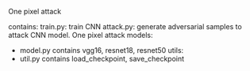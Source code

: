 One pixel attack

contains:
train.py: train CNN
attack.py: generate adversarial samples to attack CNN model. One pixel attack
models: 
- model.py contains vgg16, resnet18, resnet50
utils:
- util.py contains load_checkpoint, save_checkpoint